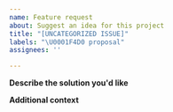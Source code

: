 ```yaml
---
name: Feature request
about: Suggest an idea for this project
title: "[UNCATEGORIZED ISSUE]"
labels: "\U0001F4D0 proposal"
assignees: ''

---
```


**Describe the solution you'd like**


**Additional context**
